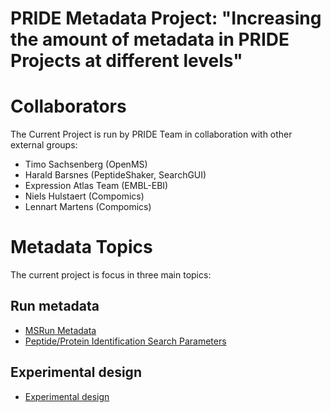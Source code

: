 PRIDE Metadata Project: "Increasing the amount of metadata in PRIDE Projects at different levels"
=================================================================================================

# Collaborators

The Current Project is run by PRIDE Team in collaboration with other external groups:

- Timo Sachsenberg (OpenMS)
- Harald Barsnes (PeptideShaker, SearchGUI)
- Expression Atlas Team (EMBL-EBI)
- Niels Hulstaert (Compomics)
- Lennart Martens (Compomics)

# Metadata Topics

The current project is focus in three main topics:

## Run metadata
 - [MSRun Metadata](technical-metadata/msrun-metadata)
 - [Peptide/Protein Identification Search Parameters](technical-metadata/search-metadata)

## Experimental design
 - [Experimental design](experimental-design)
